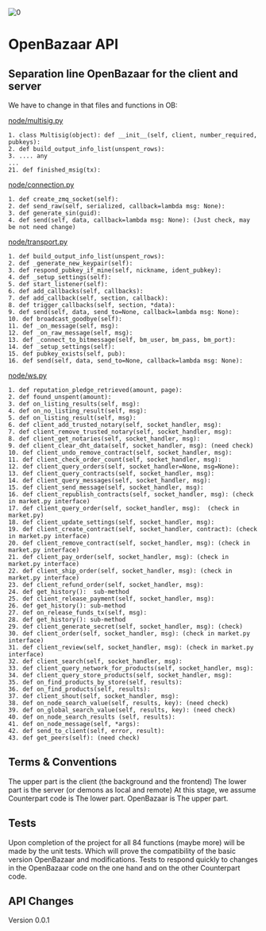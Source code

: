 ![0](https://blog.openbazaar.org/wp-content/uploads/2014/07/logo.png)

# OpenBazaar API

## Separation line OpenBazaar for the client and server

We have to change in that files and functions in OB:

[node/multisig.py](https://github.com/OpenBazaar/OpenBazaar/blob/develop/node/multisig.py)

```
1. class Multisig(object): def __init__(self, client, number_required, pubkeys):
2. def build_output_info_list(unspent_rows):
3. .... any
...
21. def finished_msig(tx):
```

[node/connection.py](https://github.com/OpenBazaar/OpenBazaar/blob/develop/node/connection.py)

```
1. def create_zmq_socket(self):
2. def send_raw(self, serialized, callback=lambda msg: None):
3. def generate_sin(guid):
4. def send(self, data, callback=lambda msg: None): (Just check, may
be not need change)
```

[node/transport.py](https://github.com/OpenBazaar/OpenBazaar/blob/develop/node/transport.py)

```
1. def build_output_info_list(unspent_rows):
2. def _generate_new_keypair(self):
3. def respond_pubkey_if_mine(self, nickname, ident_pubkey):
4. def _setup_settings(self):
5. def start_listener(self):
6. def add_callbacks(self, callbacks):
7. def add_callback(self, section, callback):
8. def trigger_callbacks(self, section, *data):
9. def send(self, data, send_to=None, callback=lambda msg: None):
10. def broadcast_goodbye(self):
11. def _on_message(self, msg):
12. def _on_raw_message(self, msg):
13. def _connect_to_bitmessage(self, bm_user, bm_pass, bm_port):
14. def _setup_settings(self):
15. def pubkey_exists(self, pub):
16. def send(self, data, send_to=None, callback=lambda msg: None):
```

[node/ws.py](https://github.com/OpenBazaar/OpenBazaar/blob/develop/node/ws.py)

```
1. def reputation_pledge_retrieved(amount, page):
2. def found_unspent(amount):
3. def on_listing_results(self, msg):
4. def on_no_listing_result(self, msg):
5. def on_listing_result(self, msg):
6. def client_add_trusted_notary(self, socket_handler, msg):
7. def client_remove_trusted_notary(self, socket_handler, msg):
8. def client_get_notaries(self, socket_handler, msg):
9. def client_clear_dht_data(self, socket_handler, msg): (need check)
10. def client_undo_remove_contract(self, socket_handler, msg):
11. def client_check_order_count(self, socket_handler, msg):
12. def client_query_orders(self, socket_handler=None, msg=None):
13. def client_query_contracts(self, socket_handler, msg):
14. def client_query_messages(self, socket_handler, msg):
15. def client_send_message(self, socket_handler, msg):
16. def client_republish_contracts(self, socket_handler, msg): (check
in market.py interface)
17. def client_query_order(self, socket_handler, msg):  (check in market.py)
18. def client_update_settings(self, socket_handler, msg):
19. def client_create_contract(self, socket_handler, contract): (check
in market.py interface)
20. def client_remove_contract(self, socket_handler, msg): (check in
market.py interface)
21. def client_pay_order(self, socket_handler, msg): (check in
market.py interface)
22. def client_ship_order(self, socket_handler, msg): (check in
market.py interface)
23. def client_refund_order(self, socket_handler, msg):
24. def get_history():  sub-method
25. def client_release_payment(self, socket_handler, msg):
26. def get_history(): sub-method
27. def on_release_funds_tx(self, msg):
28. def get_history(): sub-method
29. def client_generate_secret(self, socket_handler, msg): (check)
30. def client_order(self, socket_handler, msg): (check in market.py interface)
31. def client_review(self, socket_handler, msg): (check in market.py interface)
32. def client_search(self, socket_handler, msg):
33. def client_query_network_for_products(self, socket_handler, msg):
34. def client_query_store_products(self, socket_handler, msg):
35. def on_find_products_by_store(self, results):
36. def on_find_products(self, results):
37. def client_shout(self, socket_handler, msg):
38. def on_node_search_value(self, results, key): (need check)
39. def on_global_search_value(self, results, key): (need check)
40. def on_node_search_results (self, results):
41. def on_node_message(self, *args):
42. def send_to_client(self, error, result):
43. def get_peers(self): (need check)
```

## Terms & Conventions

The upper part is the client (the background and the frontend)
The lower part is the server (or demons as local and remote)
At this stage, we assume Counterpart code is The lower part.
OpenBazaar is The upper part.

## Tests

Upon completion of the project for all 84 functions (maybe more) will be made by the unit tests. 
Which will prove the compatibility of the basic version OpenBazaar and modifications.
Tests to respond quickly to changes in the OpenBazaar code on the one hand and on the other Counterpart code.

## API Changes

Version 0.0.1


